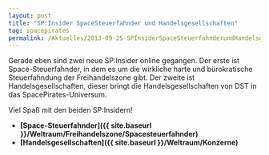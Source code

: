 ```yaml
---
layout: post
title: "SP:Insider SpaceSteuerfahnder und Handelsgesellschaften"
tag: spacepirates
permalink: /Aktuelles/2013-09-25-SPInsiderSpaceSteuerfahnderundHandelsgesellschaften
---
```


Gerade eben sind zwei neue SP:Insider online gegangen. Der erste ist Space-Steuerfahnder, in dem es um die wirkliche harte und bürokratische Steuerfahndung der Freihandelszone gibt. Der zweite ist Handelsgesellschaften, dieser bringt die Handelsgesellschaften von DST in das SpacePirates-Universum.

Viel Spaß mit den beiden SP:Insidern!

- **[Space-Steuerfahnder]({{ site.baseurl }}/Weltraum/Freihandelszone/Spacesteuerfahnder)**
- **[Handelsgesellschaften]({{ site.baseurl }}/Weltraum/Konzerne)**


